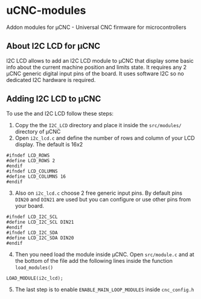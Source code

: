 # uCNC-modules

Addon modules for µCNC - Universal CNC firmware for microcontrollers

## About I2C LCD for µCNC

I2C LCD allows to add an I2C LCD module to µCNC that display some basic info about the current machine position and limits state.
It requires any 2 µCNC generic digital input pins of the board. It uses software I2C so no dedicated I2C hardware is required.

## Adding I2C LCD to µCNC

To use the and I2C LCD follow these steps:

1. Copy the the `I2C_LCD` directory and place it inside the `src/modules/` directory of µCNC
2. Open `i2c_lcd.c` and define the number of rows and column of your LCD display. The default is 16x2

```
#ifndef LCD_ROWS
#define LCD_ROWS 2
#endif
#ifndef LCD_COLUMNS
#define LCD_COLUMNS 16
#endif
```

3. Also on `i2c_lcd.c` choose 2 free generic input pins. By default pins `DIN20` and `DIN21` are used but you can configure or use other pins from your board.

```
#ifndef LCD_I2C_SCL
#define LCD_I2C_SCL DIN21
#endif
#ifndef LCD_I2C_SDA
#define LCD_I2C_SDA DIN20
#endif
```

4. Then you need load the module inside µCNC. Open `src/module.c` and at the bottom of the file add the following lines inside the function `load_modules()`

```
LOAD_MODULE(i2c_lcd);
```

5. The last step is to enable `ENABLE_MAIN_LOOP_MODULES` inside `cnc_config.h`
